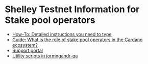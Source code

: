 # Shelley Testnet Information for Stake pool operators

- [How-To: Detailed instructions you need to type](./docs/stake_pool_operator_how_to.md)
- [Guide: What is the role of stake pool operators in the Cardano ecosystem?](https://testnet.iohkdev.io/en/cardano/shelley/get-started/guide-for-stake-pool-operators/)
- [Support portal](https://iohk.zendesk.com/hc/en-us/categories/360002383814-Shelley-Networked-Testnet)
- [Utility scripts in jormngandr-qa](https://github.com/input-output-hk/jormungandr-qa/tree/master/)
